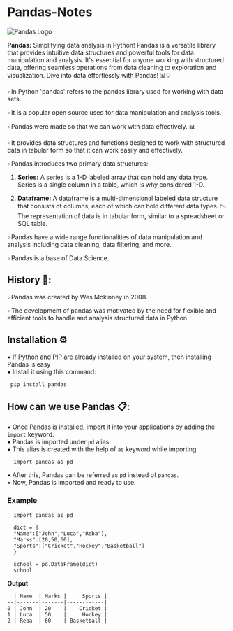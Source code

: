 # Pandas-Notes

<picture align="center">
  <source media="(prefers-color-scheme: dark)" srcset="https://pandas.pydata.org/static/img/pandas_white.svg">
  <img alt="Pandas Logo" src="https://pandas.pydata.org/static/img/pandas.svg">
</picture>

**Pandas:** Simplifying data analysis in Python! Pandas is a versatile library that provides intuitive data structures and powerful tools for data manipulation and analysis. It's essential for anyone working with structured data, offering seamless operations from data cleaning to exploration and visualization. Dive into data effortlessly with Pandas! 📊💡<br>

▫️ In Python 'pandas' refers to the pandas library used for working with data sets.<br>

▫️ It is a popular open source used for data manipulation and analysis tools.<br>

▫️ Pandas were made so that we can work with data effectively. 📊<br>

▫️ It provides data structures and functions designed to work with structured data in tabular
   form so that it can work easily and effectively.<br>

▫️ Pandas introduces two primary data structures:-<br>

  1. **Series:** A series is a 1-D labeled array that can hold any data type.<br>
               Series is a single column in a table, which is why considered 1-D.<br>

  2. **Dataframe:** A dataframe is a multi-dimensional labeled data structure that consists of columns,
                   each of which can hold different data types. 📉<br>
                  The representation of data is in tabular form, similar to a spreadsheet or SQL table.<br>

▫️ Pandas have a wide range functionalities of data manipulation and analysis including data cleaning, 
   data filtering, and more.<br>

▫️ Pandas is a base of Data Science.<br>

## History 📜:

▫️ Pandas was created by Wes Mckinney in 2008.<br>

▫️ The development of pandas was motivated by the need for flexible and efficient tools to handle and
   analysis structured data in Python.<br>

## Installation ⚙️

▪️ If <ins>Python</ins> and <ins>PIP</ins> are already installed on your system, then installing Pandas is easy<br>
▪️ Install it using this command:<br>

     pip install pandas

## How can we use Pandas 📋:

▪️ Once Pandas is installed, import it into your applications by adding the <code>import</code> keyword.<br>
▪️ Pandas is imported under <code>pd</code> alias.<br>
▪️ This alias is created with the help of <code>as</code> keyword while importing.<br>

      import pandas as pd

▪️ After this, Pandas can be referred as <code>pd</code> instead of <code>pandas</code>.<br>
▪️ Now, Pandas is imported and ready to use.<br>

### Example 

      import pandas as pd
      
      dict = {
      "Name":["John","Luca","Reba"],
      "Marks":[20,50,60],
      "Sports":["Cricket","Hockey","Basketball"]
      }

      school = pd.DataFrame(dict)
      school 

**Output**

      | Name  | Marks |     Sports |  
    --|-------|-------|------------|
    0 | John  | 20    |    Cricket |   
    1 | Luca  | 50    |     Hockey |    
    2 | Reba  | 60    | Basketball | 

